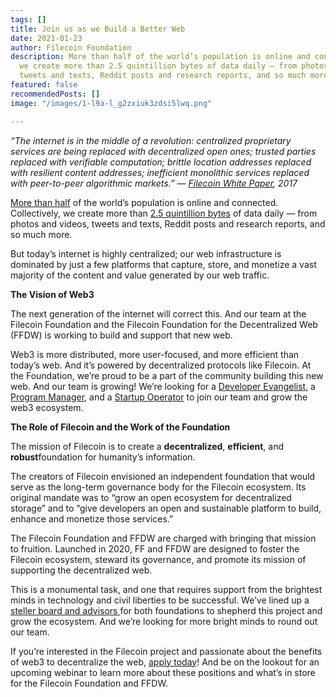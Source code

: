 ```yaml
---
tags: []
title: Join us as we Build a Better Web
date: 2021-01-23
author: Filecoin Foundation
description: More than half of the world’s population is online and connected. Collectively,
  we create more than 2.5 quintillion bytes of data daily — from photos and videos,
  tweets and texts, Reddit posts and research reports, and so much more.
featured: false
recommendedPosts: []
image: "/images/1-l9a-l_g2zxiuk3zdsi5lwq.png"

---
```

_“The internet is in the middle of a revolution: centralized proprietary services are being replaced with decentralized open ones; trusted parties replaced with verifiable computation; brittle location addresses replaced with resilient content addresses; inefficient monolithic services replaced with peer-to-peer algorithmic markets.” —_ [_Filecoin White Paper_](https://filecoin.io/filecoin.pdf)_, 2017_

[More than half](https://datareportal.com/reports/digital-2020-october-global-statshot) of the world’s population is online and connected. Collectively, we create more than [2.5 quintillion bytes](https://www.takeo.ai/can-you-guess-how-much-data-is-generated-every-day/) of data daily — from photos and videos, tweets and texts, Reddit posts and research reports, and so much more.

But today’s internet is highly centralized; our web infrastructure is dominated by just a few platforms that capture, store, and monetize a vast majority of the content and value generated by our web traffic.

**The Vision of Web3**

The next generation of the internet will correct this. And our team at the Filecoin Foundation and the Filecoin Foundation for the Decentralized Web (FFDW) is working to build and support that new web.

Web3 is more distributed, more user-focused, and more efficient than today’s web. And it’s powered by decentralized protocols like Filecoin. At the Foundation, we’re proud to be a part of the community building this new web. And our team is growing! We’re looking for a [Developer Evangelist](https://jobs.lever.co/filecoin/3c3abe18-0d92-440a-a1c4-99612b00f429), a [Program Manager](https://jobs.lever.co/filecoin/19a2631c-9102-412f-b186-304a8b677d50), and a [Startup Operator](https://jobs.lever.co/filecoin/4a07b3ba-f3c2-4fd3-bc88-57f4da030b77) to join our team and grow the web3 ecosystem.

**The Role of Filecoin and the Work of the Foundation**

The mission of Filecoin is to create a **decentralized**, **efficient**, and **robust**foundation for humanity’s information.

The creators of Filecoin envisioned an independent foundation that would serve as the long-term governance body for the Filecoin ecosystem. Its original mandate was to “grow an open ecosystem for decentralized storage” and to “give developers an open and sustainable platform to build, enhance and monetize those services.”

The Filecoin Foundation and FFDW are charged with bringing that mission to fruition. Launched in 2020, FF and FFDW are designed to foster the Filecoin ecosystem, steward its governance, and promote its mission of supporting the decentralized web.

This is a monumental task, and one that requires support from the brightest minds in technology and civil liberties to be successful. We’ve lined up a [steller board and advisors ](https://youtu.be/6OY4xAs3Grg)for both foundations to shepherd this project and grow the ecosystem. And we’re looking for more bright minds to round out our team.

If you’re interested in the Filecoin project and passionate about the benefits of web3 to decentralize the web, [apply today](https://jobs.lever.co/filecoin)! And be on the lookout for an upcoming webinar to learn more about these positions and what’s in store for the Filecoin Foundation and FFDW.
